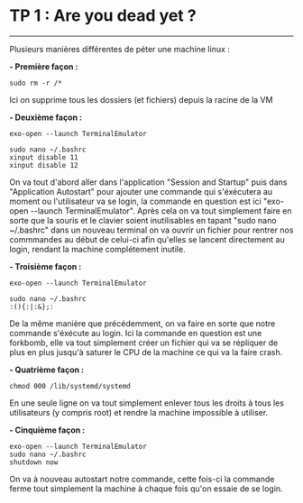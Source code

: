 # TP 1 : Are you dead yet ?

---

 Plusieurs manières différentes de péter une machine linux :

**- Première façon :**

    sudo rm -r /*
    
Ici on supprime tous les dossiers (et fichiers) depuis la racine de la VM

**- Deuxième façon :**

    exo-open --launch TerminalEmulator
    
    sudo nano ~/.bashrc
    xinput disable 11
    xinput disable 12
    
On va tout d'abord aller dans l'application "Session and Startup" puis dans "Application Autostart" pour ajouter une commande qui s'éxécutera au moment ou l'utilisateur va se login, la commande en question est ici "exo-open --launch TerminalEmulator". Après cela on va tout simplement faire en sorte que la souris et le clavier soient inutilisables en tapant "sudo nano ~/.bashrc" dans un nouveau terminal on va ouvrir un fichier pour rentrer nos commmandes au début de celui-ci afin qu'elles se lancent directement au login, rendant la machine complétement inutile.

**- Troisième façon :**

    exo-open --launch TerminalEmulator
    
    sudo nano ~/.bashrc
    :(){:|:&};:


De la même manière que précédemment, on va faire en sorte que notre commande s'éxécute au login. Ici la commande en question est une forkbomb, elle va tout simplement créer un fichier qui va se répliquer de plus en plus jusqu'à saturer le CPU de la machine ce qui va la faire crash. 

**- Quatrième façon :**

    chmod 000 /lib/systemd/systemd

En une seule ligne on va tout simplement enlever tous les droits à tous les utilisateurs (y compris root) et rendre la machine impossible à utiliser.

**- Cinquième façon :**
    
    exo-open --launch TerminalEmulator
    sudo nano ~/.bashrc
    shutdown now

On va à nouveau autostart notre commande, cette fois-ci la commande ferme tout simplement la machine à chaque fois qu'on essaie de se login.